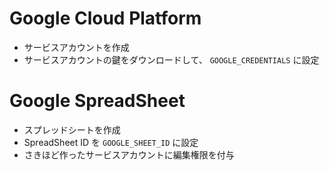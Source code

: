 # Google Cloud Platform

- サービスアカウントを作成
- サービスアカウントの鍵をダウンロードして、 `GOOGLE_CREDENTIALS` に設定

# Google SpreadSheet

- スプレッドシートを作成
- SpreadSheet ID を `GOOGLE_SHEET_ID` に設定
- さきほど作ったサービスアカウントに編集権限を付与
